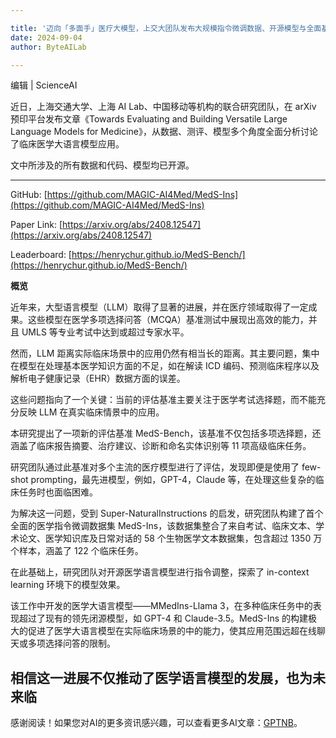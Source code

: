 ```yaml
---

title: '迈向「多面手」医疗大模型，上交大团队发布大规模指令微调数据、开源模型与全面基准测试'
date: 2024-09-04
author: ByteAILab

---
```


编辑 | ScienceAI

近日，上海交通大学、上海 AI Lab、中国移动等机构的联合研究团队，在 arXiv 预印平台发布文章《Towards Evaluating and Building Versatile Large Language Models for Medicine》，从数据、测评、模型多个角度全面分析讨论了临床医学大语言模型应用。

文中所涉及的所有数据和代码、模型均已开源。

---


GitHub: [https://github.com/MAGIC-AI4Med/MedS-Ins](https://github.com/MAGIC-AI4Med/MedS-Ins)

Paper Link: [https://arxiv.org/abs/2408.12547](https://arxiv.org/abs/2408.12547)

Leaderboard: [https://henrychur.github.io/MedS-Bench/](https://henrychur.github.io/MedS-Bench/)

**概览**

近年来，大型语言模型（LLM）取得了显著的进展，并在医疗领域取得了一定成果。这些模型在医学多项选择问答（MCQA）基准测试中展现出高效的能力，并且 UMLS 等专业考试中达到或超过专家水平。

然而，LLM 距离实际临床场景中的应用仍然有相当长的距离。其主要问题，集中在模型在处理基本医学知识方面的不足，如在解读 ICD 编码、预测临床程序以及解析电子健康记录（EHR）数据方面的误差。

这些问题指向了一个关键：当前的评估基准主要关注于医学考试选择题，而不能充分反映 LLM 在真实临床情景中的应用。

本研究提出了一项新的评估基准 MedS-Bench，该基准不仅包括多项选择题，还涵盖了临床报告摘要、治疗建议、诊断和命名实体识别等 11 项高级临床任务。

研究团队通过此基准对多个主流的医疗模型进行了评估，发现即便是使用了 few-shot prompting，最先进模型，例如，GPT-4，Claude 等，在处理这些复杂的临床任务时也面临困难。

为解决这一问题，受到 Super-NaturalInstructions 的启发，研究团队构建了首个全面的医学指令微调数据集 MedS-Ins，该数据集整合了来自考试、临床文本、学术论文、医学知识库及日常对话的 58 个生物医学文本数据集，包含超过 1350 万个样本，涵盖了 122 个临床任务。

在此基础上，研究团队对开源医学语言模型进行指令调整，探索了 in-context learning 环境下的模型效果。

该工作中开发的医学大语言模型——MMedIns-Llama 3，在多种临床任务中的表现超过了现有的领先闭源模型，如 GPT-4 和 Claude-3.5。MedS-Ins 的构建极大的促进了医学大语言模型在实际临床场景的中的能力，使其应用范围远超在线聊天或多项选择问答的限制。

相信这一进展不仅推动了医学语言模型的发展，也为未来临
---
感谢阅读！如果您对AI的更多资讯感兴趣，可以查看更多AI文章：[GPTNB](https://gptnb.com)。